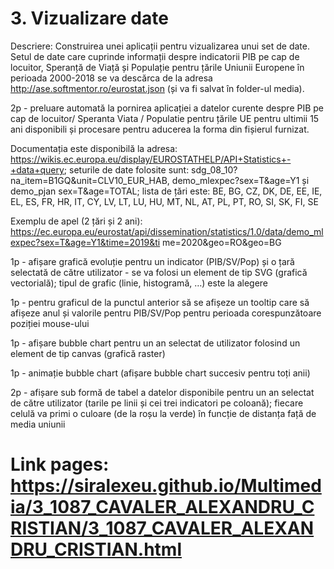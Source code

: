 # 3. Vizualizare date
Descriere: Construirea unei aplicații pentru vizualizarea unui set de date. Setul de date care cuprinde informații despre indicatorii PIB pe cap de locuitor, Speranță de Viață și Populație pentru țările Uniunii Europene în perioada 2000-2018 se va descărca de la adresa http://ase.softmentor.ro/eurostat.json (și va fi salvat în folder-ul media).

2p - preluare automată la pornirea aplicației a datelor curente despre PIB pe cap de locuitor/ Speranta Viata / Populatie pentru țările UE pentru ultimii 15 ani disponibili și procesare pentru aducerea la forma din fișierul furnizat.

Documentația este disponibilă la adresa: https://wikis.ec.europa.eu/display/EUROSTATHELP/API+Statistics+-+data+query; seturile de date folosite sunt: sdg_08_10?na_item=B1GQ&unit=CLV10_EUR_HAB, demo_mlexpec?sex=T&age=Y1 și demo_pjan sex=T&age=TOTAL; lista de țări este: BE, BG, CZ, DK, DE, EE, IE, EL, ES, FR, HR, IT, CY, LV, LT, LU, HU, MT, NL, AT, PL, PT, RO, SI, SK, FI, SE

Exemplu de apel (2 țări și 2 ani): https://ec.europa.eu/eurostat/api/dissemination/statistics/1.0/data/demo_mlexpec?sex=T&age=Y1&time=2019&ti
me=2020&geo=RO&geo=BG

1p - afișare grafică evoluție pentru un indicator (PIB/SV/Pop) și o țară selectată de către utilizator - se va folosi un element de tip SVG (grafică vectorială); tipul de grafic (linie, histogramă, …) este la alegere

1p - pentru graficul de la punctul anterior să se afișeze un tooltip care să afișeze anul și valorile pentru PIB/SV/Pop pentru perioada corespunzătoare poziției mouse-ului

1p - afișare bubble chart pentru un an selectat de utilizator folosind un element de tip canvas (grafică raster)

1p - animație bubble chart (afișare bubble chart succesiv pentru toți anii)

2p - afișare sub formă de tabel a datelor disponibile pentru un an selectat de către utilizator (tarile pe linii și cei trei indicatori pe coloană); fiecare celulă va primi o culoare (de la roșu la verde) în funcție de distanța față de media uniunii


# Link pages: https://siralexeu.github.io/Multimedia/3_1087_CAVALER_ALEXANDRU_CRISTIAN/3_1087_CAVALER_ALEXANDRU_CRISTIAN.html

